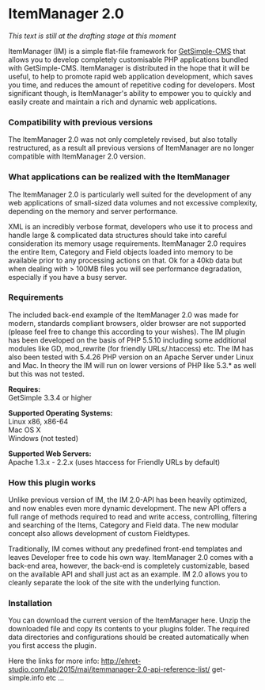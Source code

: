 
# ItemManager 2.0 #

*This text is still at the drafting stage at this moment*

ItemManager (IM) is a simple flat-file framework for [GetSimple-CMS](http://get-simple.info/) that allows you to develop completely customisable PHP applications bundled with GetSimple-CMS. 
ItemManager is distributed in the hope that it will be useful, to help to promote rapid web application development, which saves you time, and reduces the amount of repetitive coding for developers. Most significant though, is ItemManager's ability to empower you to quickly and easily create and maintain a rich and dynamic web applications.

### Compatibility with previous versions ###
The ItemManager 2.0 was not only completely revised, but also totally restructured, as a result all previous versions of ItemManager are no longer compatible with ItemManager 2.0 version. 


### What applications can be realized with the ItemManager ###
The ItemManager 2.0 is particularly well suited for the development of any web applications of small-sized data volumes and not excessive complexity, depending on the memory and server performance.

XML is an incredibly verbose format, developers who use it to process and handle large & complicated data structures should take into careful consideration its memory usage requirements. ItemManager 2.0 requires the entire Item, Category and Field objects loaded into memory to be available prior to any processing actions on that. Ok for a 40kb data but when dealing with > 100MB files you will see performance degradation, especially if you have a busy server. 


### Requirements ###
The included back-end example of the ItemManager 2.0 was made for modern, standards compliant browsers, older browser are not supported (please feel free to change this according to your wishes). The IM plugin has been developed on the basis of PHP 5.5.10 including some additional modules like GD, mod_rewrite (for friendly URLs/.htaccess) etc. The IM has also been tested with 5.4.26 PHP version on an Apache Server under Linux and Mac. In theory the IM will run on lower versions of PHP like 5.3.* as well but this was not tested.

**Requires:**  
GetSimple 3.3.4 or higher

**Supported Operating Systems:**  
Linux x86, x86-64  
Mac OS X  
Windows (not tested)  

**Supported Web Servers:**  
Apache 1.3.x - 2.2.x (uses htaccess for Friendly URLs by default)


### How this plugin works ###
Unlike previous version of IM, the IM 2.0-API has been heavily optimized, and now enables even more dynamic development. The new API offers a full range of methods required to read and write access, controlling, filtering and searching of the Items, Category and Field data. The new modular concept also allows development of custom Fieldtypes.

Traditionally, IM comes without any predefined front-end templates and leaves Developer free to code his own way. ItemManager 2.0 comes with a back-end area, however, the back-end is completely customizable, based on the available API and shall just act as an example. IM 2.0 allows you to cleanly separate the look of the site with the underlying function.


### Installation ###
You can download the current version of the ItemManager here. Unzip the downloaded file and copy its contents to your plugins folder. The required data directories and configurations should be created automatically when you first access the plugin.


Here the links for more info:
http://ehret-studio.com/lab/2015/mai/itemmanager-2.0-api-reference-list/
get-simple.info
etc …

